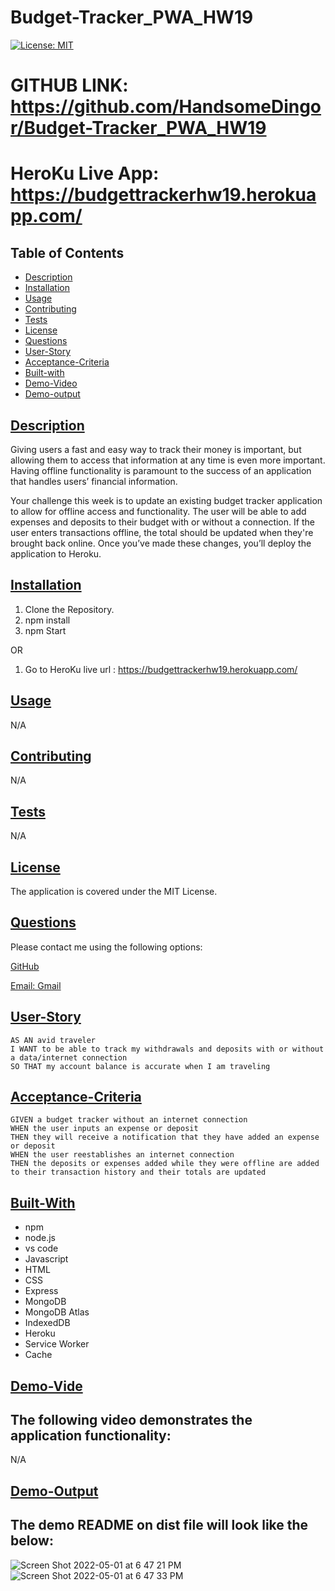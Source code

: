 # Budget-Tracker_PWA_HW19

[![License: MIT](https://img.shields.io/badge/License-MIT-yellow.svg)](https://opensource.org/licenses/MIT)

# GITHUB LINK: https://github.com/HandsomeDingor/Budget-Tracker_PWA_HW19
# HeroKu Live App: https://budgettrackerhw19.herokuapp.com/

## Table of Contents

* [Description](#description)
* [Installation](#installation)
* [Usage](#usage)
* [Contributing](#contributing)
* [Tests](#tests)
* [License](#license)
* [Questions](#questions)
* [User-Story](#user-story)
* [Acceptance-Criteria](#acceptance-criteria)
* [Built-with](#built-with)
* [Demo-Video](#demo-video)
* [Demo-output](#demo-output)

## [Description](#table-of-contents)
Giving users a fast and easy way to track their money is important, but allowing them to access that information at any time is even more important. Having offline functionality is paramount to the success of an application that handles users’ financial information.

Your challenge this week is to update an existing budget tracker application to allow for offline access and functionality. The user will be able to add expenses and deposits to their budget with or without a connection. If the user enters transactions offline, the total should be updated when they're brought back online. Once you’ve made these changes, you’ll deploy the application to Heroku.

## [Installation](#table-of-contents)
1. Clone the Repository.
2. npm install
3. npm Start

OR 

1. Go to HeroKu live url : https://budgettrackerhw19.herokuapp.com/


## [Usage](#table-of-contents)
N/A

## [Contributing](#table-of-contents)
N/A

## [Tests](#table-of-contents)
N/A

## [License](#table-of-contents)
The application is covered under the MIT License.

## [Questions](#table-of-contents)
Please contact me using the following options:

[GitHub](https://github.com/HandsomeDingor)

[Email: Gmail](mailto:jay807541931@gmail.com)


## [User-Story](#table-of-contents)

```
AS AN avid traveler
I WANT to be able to track my withdrawals and deposits with or without a data/internet connection
SO THAT my account balance is accurate when I am traveling 
```

## [Acceptance-Criteria](#table-of-contents)

```
GIVEN a budget tracker without an internet connection
WHEN the user inputs an expense or deposit
THEN they will receive a notification that they have added an expense or deposit
WHEN the user reestablishes an internet connection
THEN the deposits or expenses added while they were offline are added to their transaction history and their totals are updated
```

## [Built-With](#table-of-contents)
* npm
* node.js
* vs code 
* Javascript
* HTML
* CSS
* Express
* MongoDB
* MongoDB Atlas
* IndexedDB
* Heroku
* Service Worker
* Cache


## [Demo-Vide](#table-of-contents)
## The following video demonstrates the application functionality:
N/A

## [Demo-Output](#table-of-contents)
## The demo README on dist file will look like the below:
![Screen Shot 2022-05-01 at 6 47 21 PM](https://user-images.githubusercontent.com/94802639/166167672-98010398-8866-4936-a126-38e987206a8f.png)
![Screen Shot 2022-05-01 at 6 47 33 PM](https://user-images.githubusercontent.com/94802639/166167673-87643d4b-1220-46d3-b50a-6eef41d69675.png)


